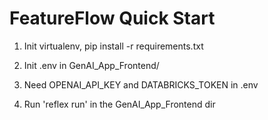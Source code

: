# FeatureFlow Quick Start 

1. Init virtualenv, pip install -r requirements.txt 
2. Init .env in GenAI_App_Frontend/
3. Need OPENAI_API_KEY and DATABRICKS_TOKEN in .env 

4. Run 'reflex run' in the GenAI_App_Frontend dir 